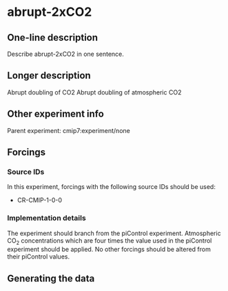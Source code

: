 <!--- This file contains a number of sections -->
<!--- They are bounded by comments like this -->
<!--- Do not edit these sections by hand -->
<!--- Start title -->
# abrupt-2xCO2
<!--- End title -->

## One-line description

<!--- Start one-line-description -->
Describe abrupt-2xCO2 in one sentence.
<!--- End one-line-description -->

## Longer description

<!--- Start longer-description -->
Abrupt doubling of CO2
 Abrupt doubling of atmospheric CO2
<!--- End longer-description -->


## Other experiment info

<!--- Start other-experiment-info -->
Parent experiment: cmip7:experiment/none
<!--- End other-experiment-info -->

## Forcings

<!--- Start forcings -->
<!--- TODO: auto-generate this from some common machine-readable file -->
### Source IDs

In this experiment, forcings with the following source IDs should be used:

- CR-CMIP-1-0-0

### Implementation details

<!--- TODO?: auto-generate this from some common machine-readable file? -->

The experiment should branch from the piControl experiment.
Atmospheric CO<sub>2</sub> concentrations
which are four times the value used in the piControl experiment should be applied.
No other forcings should be altered from their piControl values.
<!--- End forcings -->

## Generating the data

<!--- TODO: auto-generate this -->
